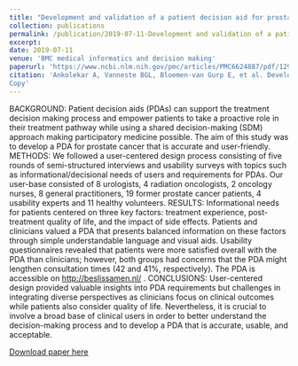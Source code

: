 ```yaml
---
title: "Development and validation of a patient decision aid for prostate Cancer therapy:  from paternalistic towards participative shared decision making."
collection: publications
permalink: /publication/2019-07-11-Development and validation of a patient decision aid for prostate Cancer therapy: from paternalistic towards participative shared decision making.
excerpt: 
date: 2019-07-11
venue: 'BMC medical informatics and decision making'
paperurl: 'https://www.ncbi.nlm.nih.gov/pmc/articles/PMC6624887/pdf/12911_2019_Article_862.pdf'
citation: 'Ankolekar A, Vanneste BGL, Bloemen-van Gurp E, et al. Development and validation of a patient decision aid for prostate Cancer therapy: from paternalistic towards participative shared decision making. BMC Med Inform Decis Mak. 2019;19(1):130. Published 2019 Jul 11. doi:10.1186/s12911-019-0862-4
Copy'
---
```

BACKGROUND: Patient decision aids (PDAs) can support the treatment decision making  process and empower patients to take a proactive role in their treatment pathway  while using a shared decision-making (SDM) approach making participatory medicine  possible. The aim of this study was to develop a PDA for prostate cancer that is  accurate and user-friendly. METHODS: We followed a user-centered design process  consisting of five rounds of semi-structured interviews and usability surveys with  topics such as informational/decisional needs of users and requirements for PDAs.  Our user-base consisted of 8 urologists, 4 radiation oncologists, 2 oncology nurses,  8 general practitioners, 19 former prostate cancer patients, 4 usability experts and  11 healthy volunteers. RESULTS: Informational needs for patients centered on three  key factors: treatment experience, post-treatment quality of life, and the impact of  side effects. Patients and clinicians valued a PDA that presents balanced  information on these factors through simple understandable language and visual aids.  Usability questionnaires revealed that patients were more satisfied overall with the  PDA than clinicians; however, both groups had concerns that the PDA might lengthen  consultation times (42 and 41%, respectively). The PDA is accessible on  http://beslissamen.nl/ . CONCLUSIONS: User-centered design provided valuable  insights into PDA requirements but challenges in integrating diverse perspectives as  clinicians focus on clinical outcomes while patients also consider quality of life.  Nevertheless, it is crucial to involve a broad base of clinical users in order to  better understand the decision-making process and to develop a PDA that is accurate,  usable, and acceptable.

[Download paper here](https://www.ncbi.nlm.nih.gov/pmc/articles/PMC6624887/pdf/12911_2019_Article_862.pdf)

